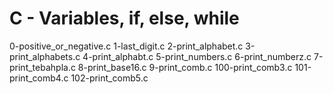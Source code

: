 # C - Variables, if, else, while

0-positive_or_negative.c
1-last_digit.c
2-print_alphabet.c
3-print_alphabets.c
4-print_alphabt.c
5-print_numbers.c
6-print_numberz.c
7-print_tebahpla.c
8-print_base16.c
9-print_comb.c
100-print_comb3.c
101-print_comb4.c
102-print_comb5.c


